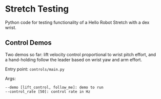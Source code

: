 # Stretch Testing
Python code for testing functionality of a Hello Robot Stretch with a dex wrist.

## Control Demos

Two demos so far: lift velocity control proportional to wrist pitch effort, and a hand-holding follow the leader based on wrist yaw and arm effort.

Entry point: `controls/main.py`

Args:
```
--demo [lift_control, follow_me]: demo to run
--control_rate [50]: control rate in Hz
```
